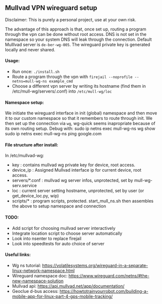## Mullvad VPN wireguard setup

Disclaimer: This is purely a personal project, use at your own risk.

The advantage of this approach is that, once set up, routing a program through
the vpn can be done without root access. 
DNS is not set in the namespace so your system DNS will leak through the connection.
Default Mulllvad server is `de-ber-wg-005`.
The wireguard private key is generated locally and never shared.

#### Usage:

- Run once: `./install.sh`
- Route a program through the vpn with `firejail --noprofile --netns=mull-wg-ns example_cmd`
- Choose a different vpn server by writing its hostname (find them in /etc/mull-wg/servers/<hostname>.conf) into `/etc/mull-wg/loc`

#### Namespace setup:

We initiate the wireguard interface in init (global) namespace and then move it to
our custom namespace so that it remembers to route through init.
We then set up the connection via `wg`, wg-quick seems inapropriate because of its own routing setup.
Debug with:
sudo ip netns exec mull-wg-ns wg show
sudo ip netns exec mull-wg-ns ping google.com

#### File structure after install:
In /etc/mullvad-wg:
- key : contains mullvad wg private key for device, root access.
- device_ip : Assigned Mullvad interface ip for current device, root access.
- servers/*.conf : mullvad wg server infos, unprotected, set by mull-wg-serv.service
- loc : current server setting hostname, unprotected, set by user (or get_device_loc.py, wip)
- scripts/* : program scripts, protected.
start_mull_ns.sh then assembles the above to setup namespace and connection

#### TODO:

- Add script for choosing mullvad server interactively
- Integrate location script to choose server automatically
- Look into nsenter to replace firejail
- Look into speedtests for auto choice of server

#### Useful links:

- Wg ns tutorial: https://volatilesystems.org/wireguard-in-a-separate-linux-network-namespace.html
- Wireguard namespace doc: https://www.wireguard.com/netns/#the-new-namespace-solution
- Mullvad api: https://api.mullvad.net/app/documentation/
- Geoclue d-bus access: https://howtotrainyourrobot.com/building-a-mobile-app-for-linux-part-4-gps-mobile-tracking/
